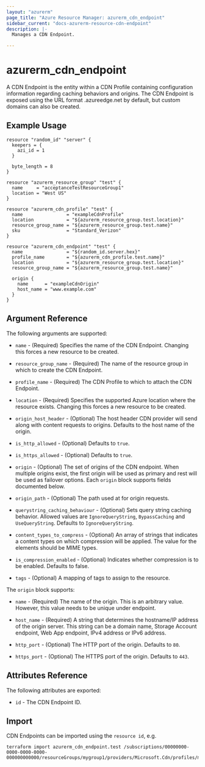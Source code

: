 ```yaml
---
layout: "azurerm"
page_title: "Azure Resource Manager: azurerm_cdn_endpoint"
sidebar_current: "docs-azurerm-resource-cdn-endpoint"
description: |-
  Manages a CDN Endpoint.

---
```


# azurerm\_cdn\_endpoint

A CDN Endpoint is the entity within a CDN Profile containing configuration information regarding caching behaviors and origins. The CDN Endpoint is exposed using the URL format <endpointname>.azureedge.net by default, but custom domains can also be created.

## Example Usage

```hcl
resource "random_id" "server" {
  keepers = {
    azi_id = 1
  }

  byte_length = 8
}

resource "azurerm_resource_group" "test" {
  name     = "acceptanceTestResourceGroup1"
  location = "West US"
}

resource "azurerm_cdn_profile" "test" {
  name                = "exampleCdnProfile"
  location            = "${azurerm_resource_group.test.location}"
  resource_group_name = "${azurerm_resource_group.test.name}"
  sku                 = "Standard_Verizon"
}

resource "azurerm_cdn_endpoint" "test" {
  name                = "${random_id.server.hex}"
  profile_name        = "${azurerm_cdn_profile.test.name}"
  location            = "${azurerm_resource_group.test.location}"
  resource_group_name = "${azurerm_resource_group.test.name}"

  origin {
    name      = "exampleCdnOrigin"
    host_name = "www.example.com"
  }
}
```

## Argument Reference

The following arguments are supported:

* `name` - (Required) Specifies the name of the CDN Endpoint. Changing this forces a
    new resource to be created.

* `resource_group_name` - (Required) The name of the resource group in which to
    create the CDN Endpoint.

* `profile_name` - (Required) The CDN Profile to which to attach the CDN Endpoint.

* `location` - (Required) Specifies the supported Azure location where the resource exists. Changing this forces a new resource to be created.

* `origin_host_header` - (Optional) The host header CDN provider will send along with content requests to origins. Defaults to the host name of the origin.

* `is_http_allowed` - (Optional) Defaults to `true`.

* `is_https_allowed` - (Optional) Defaults to `true`.

* `origin` - (Optional) The set of origins of the CDN endpoint. When multiple origins exist, the first origin will be used as primary and rest will be used as failover options.
Each `origin` block supports fields documented below.

* `origin_path` - (Optional) The path used at for origin requests.

* `querystring_caching_behaviour` - (Optional) Sets query string caching behavior. Allowed values are `IgnoreQueryString`, `BypassCaching` and `UseQueryString`. Defaults to `IgnoreQueryString`.

* `content_types_to_compress` - (Optional) An array of strings that indicates a content types on which compression will be applied. The value for the elements should be MIME types.

* `is_compression_enabled` - (Optional) Indicates whether compression is to be enabled. Defaults to false.

* `tags` - (Optional) A mapping of tags to assign to the resource.

The `origin` block supports:

* `name` - (Required) The name of the origin. This is an arbitrary value. However, this value needs to be unique under endpoint.

* `host_name` - (Required) A string that determines the hostname/IP address of the origin server. This string can be a domain name, Storage Account endpoint, Web App endpoint, IPv4 address or IPv6 address.

* `http_port` - (Optional) The HTTP port of the origin. Defaults to `80`.

* `https_port` - (Optional) The HTTPS port of the origin. Defaults to `443`.

## Attributes Reference

The following attributes are exported:

* `id` - The CDN Endpoint ID.

## Import

CDN Endpoints can be imported using the `resource id`, e.g.

```shell
terraform import azurerm_cdn_endpoint.test /subscriptions/00000000-0000-0000-0000-000000000000/resourceGroups/mygroup1/providers/Microsoft.Cdn/profiles/myprofile1/endpoints/myendpoint1
```
